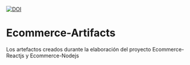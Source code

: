 [![DOI](https://zenodo.org/badge/DOI/10.5281/zenodo.4677945.svg)](https://doi.org/10.5281/zenodo.4677945)

# Ecommerce-Artifacts
Los artefactos creados durante la elaboración del proyecto Ecommerce-Reactjs y Ecommerce-Nodejs
